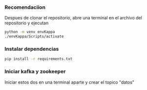 ### Recomendaciion
Despues de clonar el repositorio, abre una terminal en el archivo del repositorio y ejecutan
```bash
python -m venv envKappa
./envKappa/Scripts/activate
```

### Instalar dependencias
```bash
pip install -r requirements.txt
```
### Iniciar kafka y zookeeper
Iniciar estos dos en una terminal aparte y crear el topico "datos"
